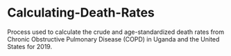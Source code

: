 # Calculating-Death-Rates
Process used to calculate the crude and age-standardized death rates from Chronic Obstructive Pulmonary Disease (COPD) in Uganda and the United States for 2019.
